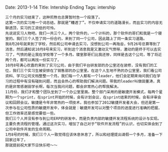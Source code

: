 Date: 2013-1-14
Title: Intership Ending
Tags: intership

	三个月的实习结束了，这种煎熬也总算暂时告一个段落了。
	这第一次的实习用一个词总结，那就是“糟透了”。不仅申请实习的道路漫长，而且实习的内容无聊透顶，实习的工资低的可怜。
	先说说实习人物吧。我们一共三个人，两个软件的，一个计科的，那个软件的哥们和我是一个寝室的。我们三个人签了同一份合约，来到了同一个公司，因此踏上了同一条实习道路。
	我8月20号就来到了学校，然后和公司申请去实习，没想到公司一再拖沓，9月26号总算等到了消息，然后通知说10月8号来实习，听到这个消息我是又激动又气愤呀，激动的是终于可以去实习了，气愤的是让我在学校等了一个多月。寝室那哥们比我还惨，同样是去这个公司，等了将近两个月，都可以再找一份实习了。
	10月8号满心欢喜的来到了实习公司，由于我们平台研发部的办公室还在装修，没有我们的工位，我们三个实习生被安排在了销售部的办公室里。在这个人生地不熟的办公室里，我们看公司资料、学习公司文档整整一个月。我们每一个人都有一个leader，他们会定期来询问我们在学习的过程中有没有碰到问题，而且会热心的帮助我们解决问题。带我的leader叫做田董涛，真的是非常感谢田学长啊，每次当我问问题，都会非常热心的帮我解决。
	11月份，我们才和整个团队坐到了一个办公室里面。整个部门采用的是敏捷开发模式，每两个星期为一个sprint，在sprint开始的时候，会有计划会议，在sprint结束的时候，会有评审会议和回顾会议。敏捷是今年非常热的一项技术，我也参加了2012敏捷开发者大会，但还是第一次参与在公司性质的敏捷开发中，体会就是：敏捷开发可以对整个项目的进度进行准确的把握，但工作效率还是感觉要低一些。
	我们三个人并没有参与到公司ERP的研发中，而是负责内部的敏捷开发流程系统的设计与实现。主要负责流程的管理。通过这次实习，增加了自己对于“软件开发流程”的认识，也切实体会到了公司中软件开发的生命周期。
	1月8号的时候，我们三个人一致觉得应该休息休息了，所以和经理提出请假一个多月，准备一下回家过年了。
	那就提前祝大家节日快乐吧～～
